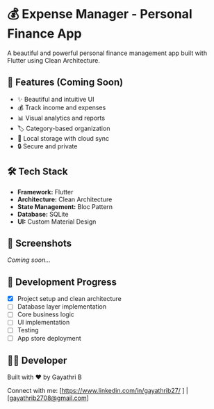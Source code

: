 # 💰 Expense Manager - Personal Finance App

A beautiful and powerful personal finance management app built with Flutter using Clean Architecture.

## 🚀 Features (Coming Soon)
- ✨ Beautiful and intuitive UI
- 💰 Track income and expenses
- 📊 Visual analytics and reports
- 🏷️ Category-based organization
- 💾 Local storage with cloud sync
- 🔒 Secure and private

## 🛠️ Tech Stack
- **Framework:** Flutter
- **Architecture:** Clean Architecture
- **State Management:** Bloc Pattern
- **Database:** SQLite
- **UI:** Custom Material Design

## 📱 Screenshots
*Coming soon...*

## 🎯 Development Progress
- [x] Project setup and clean architecture
- [ ] Database layer implementation
- [ ] Core business logic
- [ ] UI implementation
- [ ] Testing
- [ ] App store deployment

## 👨‍💻 Developer
Built with ❤️ by Gayathri B

Connect with me: [https://www.linkedin.com/in/gayathrib27/ ] | [gayathrib2708@gmail.com]
